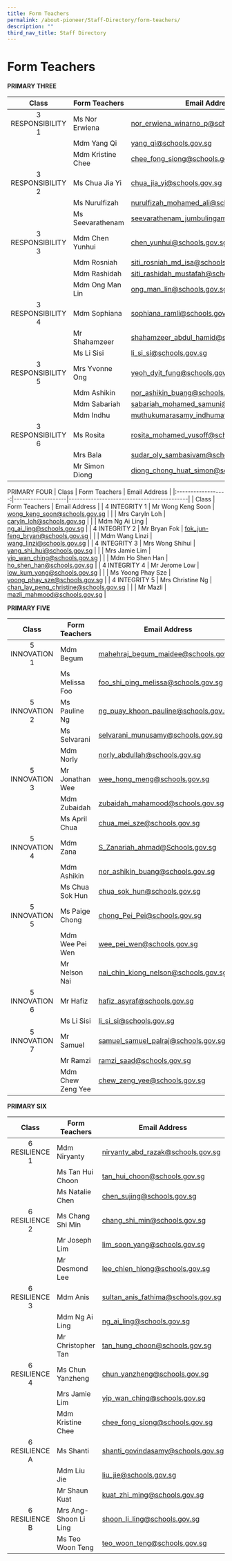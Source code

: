 ```yaml
---
title: Form Teachers
permalink: /about-pioneer/Staff-Directory/form-teachers/
description: ""
third_nav_title: Staff Directory
---
```

# Form Teachers

**PRIMARY THREE**

|        Class       | Form Teachers     | Email Address                             |
|:------------------:|-------------------|-------------------------------------------|
| 3 RESPONSIBILITY 1 | Ms Nor Erwiena | nor_erwiena_winarno_p@schools.gov.sg |
|  | Mdm Yang Qi | yang_qi@schools.gov.sg |
|  | Mdm Kristine Chee | chee_fong_siong@schools.gov.sg |
| 3 RESPONSIBILITY 2 | Ms Chua Jia Yi | chua_jia_yi@schools.gov.sg |
|  | Ms Nurulfizah | nurulfizah_mohamed_ali@schools.gov.sg |
|  | Ms Seevarathenam | seevarathenam_jumbulingam@schools.gov.sg |
| 3 RESPONSIBILITY 3 | Mdm Chen Yunhui | chen_yunhui@schools.gov.sg |
|  | Mdm Rosniah | siti_rosniah_md_isa@schools.gov.sg |
|  | Mdm Rashidah | siti_rashidah_mustafah@schools.gov.sg |
|  | Mdm Ong Man Lin | ong_man_lin@schools.gov.sg |
| 3 RESPONSIBILITY 4 | Mdm Sophiana | sophiana_ramli@schools.gov.sg |
|  | Mr Shahamzeer | shahamzeer_abdul_hamid@schools.gov.sg |
|  | Ms Li Sisi | li_si_si@schools.gov.sg |
| 3 RESPONSIBILITY 5 | Mrs Yvonne Ong | yeoh_dyit_fung@schools.gov.sg |
|  | Mdm Ashikin | nor_ashikin_buang@schools.gov.sg |
|  | Mdm Sabariah | sabariah_mohamed_samuni@schools.gov.sg |
|  | Mdm Indhu | muthukumarasamy_indhumathi@schools.gov.sg |
| 3 RESPONSIBILITY 6 | Ms Rosita | rosita_mohamed_yusoff@schools.gov.sg |
|  | Mrs Bala | sudar_oly_sambasivam@schools.gov.sg |
|  | Mr Simon Diong | diong_chong_huat_simon@schools.gov.sg |


PRIMARY FOUR
|        Class       | Form Teachers     | Email Address                             |
|:------------------:|-------------------|-------------------------------------------|
| Class | Form Teachers | Email Address |
| 4 INTEGRITY 1 | Mr Wong Keng Soon | wong_keng_soon@schools.gov.sg |
|  | Mrs Caryln Loh | caryln_loh@schools.gov.sg |
|  | Mdm Ng Ai Ling | ng_ai_ling@schools.gov.sg |
| 4 INTEGRITY 2 | Mr Bryan Fok | fok_jun-feng_bryan@schools.gov.sg |
|  | Mdm Wang Linzi | wang_linzi@schools.gov.sg |
| 4 INTEGRITY 3 | Mrs Wong Shihui | yang_shi_hui@schools.gov.sg |
|  | Mrs Jamie Lim | yip_wan_ching@schools.gov.sg |
|  | Mdm Ho Shen Han | ho_shen_han@schools.gov.sg |
| 4 INTEGRITY 4 | Mr Jerome Low | low_kum_yong@schools.gov.sg |
|  | Ms Yoong Phay Sze | yoong_phay_sze@schools.gov.sg |
| 4 INTEGRITY 5 | Mrs Christine Ng | chan_lay_peng_christine@schools.gov.sg |
|  | Mr Mazli | mazli_mahmood@schools.gov.sg |





**PRIMARY FIVE**

|      Class     | Form Teachers     | Email Address                        |
|:--------------:|-------------------|--------------------------------------|
| 5 INNOVATION 1 | Mdm Begum         | mahehraj_begum_maidee@schools.gov.sg |
|                | Ms Melissa Foo    | foo_shi_ping_melissa@schools.gov.sg  |
| 5 INNOVATION 2 | Ms Pauline Ng     | ng_puay_khoon_pauline@schools.gov.sg |
|                | Ms Selvarani      | selvarani_munusamy@schools.gov.sg    |
|                | Mdm Norly         | norly_abdullah@schools.gov.sg        |
| 5 INNOVATION 3 | Mr Jonathan Wee   | wee_hong_meng@schools.gov.sg         |
|                | Mdm Zubaidah      | zubaidah_mahamood@schools.gov.sg     |
|                | Ms April Chua     | chua_mei_sze@schools.gov.sg          |
| 5 INNOVATION 4 | Mdm Zana          | S_Zanariah_ahmad@Schools.gov.sg      |
|                | Mdm Ashikin       | nor_ashikin_buang@schools.gov.sg     |
|                | Ms Chua Sok Hun   | chua_sok_hun@schools.gov.sg          |
| 5 INNOVATION 5 | Ms Paige Chong    | chong_Pei_Pei@schools.gov.sg         |
|                | Mdm Wee Pei Wen   | wee_pei_wen@schools.gov.sg           |
|                | Mr Nelson Nai     | nai_chin_kiong_nelson@schools.gov.sg |
| 5 INNOVATION 6 | Mr Hafiz          | hafiz_asyraf@schools.gov.sg          |
|                | Ms Li Sisi        | li_si_si@schools.gov.sg              |
| 5 INNOVATION 7 | Mr Samuel         | samuel_samuel_palraj@schools.gov.sg  |
|                | Mr Ramzi          | ramzi_saad@schools.gov.sg            |
|                | Mdm Chew Zeng Yee | chew_zeng_yee@schools.gov.sg         |

**PRIMARY SIX**

|      Class     | Form Teachers         | Email Address                      |
|:--------------:|-----------------------|------------------------------------|
| 6 RESILIENCE 1 | Mdm Niryanty          | niryanty_abd_razak@schools.gov.sg  |
|                | Ms Tan Hui Choon      | tan_hui_choon@schools.gov.sg       |
|                | Ms Natalie Chen       | chen_sujing@schools.gov.sg         |
| 6 RESILIENCE 2 | Ms Chang Shi Min      | chang_shi_min@schools.gov.sg       |
|                | Mr Joseph Lim         | lim_soon_yang@schools.gov.sg       |
|                | Mr Desmond Lee        | lee_chien_hiong@schools.gov.sg     |
| 6 RESILIENCE 3 | Mdm Anis              | sultan_anis_fathima@schools.gov.sg |
|                | Mdm Ng Ai Ling        | ng_ai_ling@schools.gov.sg          |
|                | Mr Christopher Tan    | tan_hung_choon@schools.gov.sg      |
| 6 RESILIENCE 4 | Ms Chun Yanzheng      | chun_yanzheng@schools.gov.sg       |
|                | Mrs Jamie Lim         | yip_wan_ching@schools.gov.sg       |
|                | Mdm Kristine Chee     | chee_fong_siong@schools.gov.sg     |
| 6 RESILIENCE A | Ms Shanti             | shanti_govindasamy@schools.gov.sg  |
|                | Mdm Liu Jie           | liu_jie@schools.gov.sg             |
|                | Mr Shaun Kuat         | kuat_zhi_ming@schools.gov.sg       |
| 6 RESILIENCE B | Mrs Ang-Shoon Li Ling | shoon_li_ling@schools.gov.sg       |
|                | Ms Teo Woon Teng      | teo_woon_teng@schools.gov.sg       |
